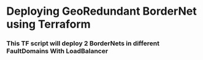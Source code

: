 
# Deploying GeoRedundant BorderNet using Terraform

### This TF script will deploy 2 BorderNets in different FaultDomains With LoadBalancer 
